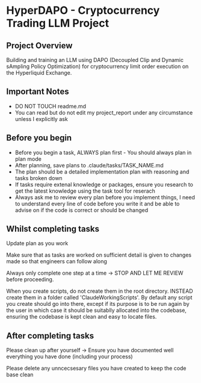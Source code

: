 # HyperDAPO - Cryptocurrency Trading LLM Project

## Project Overview

Building and training an LLM using DAPO (Decoupled Clip and Dynamic sAmpling Policy Optimization) for cryptocurrency limit order execution on the Hyperliquid Exchange.

## Important Notes

- DO NOT TOUCH readme.md
- You can read but do not edit my project_report under any circumstance unless I explicitly ask

## Before you begin

- Before you begin a task, ALWAYS plan first - You should always plan in plan mode
- After planning, save plans to  .claude/tasks/TASK_NAME.md
- The plan should be a detailed implementation plan with reasoning and tasks broken down
- If tasks require extenal knowledge or packages, ensure you research to get the latest knowledge using the task tool for reserach
- Always ask me to review every plan before you implement things, I need to understand every line of code before you write it and be able to advise on if the code is correct or should be changed

## Whilst completing tasks

Update plan as you work

Make sure that as tasks are worked on sufficient detail is given to changes made so that engineers can follow along

Always only complete one step at a time -> STOP AND LET ME REVIEW before proceeding.

When you create scripts, do not create them in the root directory. INSTEAD create them in a folder called 'ClaudeWorkingScripts'. By default any script you create should go into there, except if its purpose is to be run again by the user in which case it should be suitablly allocated into the codebase, ensuring the codebase is kept clean and easy to locate files.

## After completing tasks

Please clean up after yourself -> Ensure you have documented well everything you have done (including your process)

Please delete any unncecsesary files you have created to keep the code base clean
